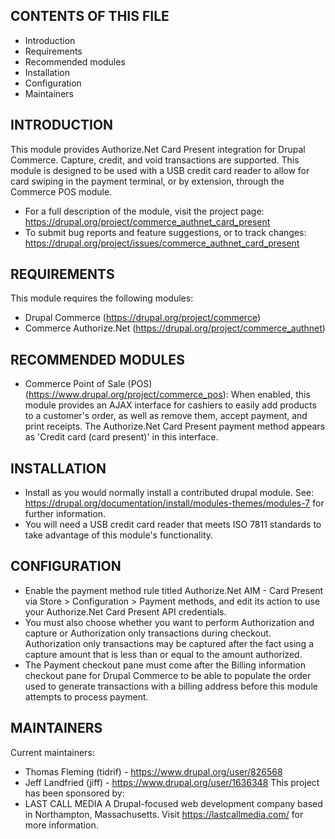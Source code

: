 CONTENTS OF THIS FILE
---------------------
 * Introduction
 * Requirements
 * Recommended modules
 * Installation
 * Configuration
 * Maintainers


INTRODUCTION
------------
This module provides Authorize.Net Card Present integration for Drupal
Commerce. Capture, credit, and void transactions are supported.
This module is designed to be used with a USB credit card reader to allow
for card swiping in the payment terminal, or by extension, through the
Commerce POS module.
 * For a full description of the module, visit the project page:
   https://drupal.org/project/commerce_authnet_card_present
 * To submit bug reports and feature suggestions, or to track changes:
   https://drupal.org/project/issues/commerce_authnet_card_present


REQUIREMENTS
------------
This module requires the following modules:
 * Drupal Commerce (https://drupal.org/project/commerce)
 * Commerce Authorize.Net (https://drupal.org/project/commerce_authnet)


RECOMMENDED MODULES
-------------------
 * Commerce Point of Sale (POS) (https://www.drupal.org/project/commerce_pos):
   When enabled, this module provides an AJAX interface for cashiers to
   easily add products to a customer's order, as well as remove them, accept
   payment, and print receipts. The Authorize.Net Card Present payment method
   appears as 'Credit card (card present)' in this interface.


INSTALLATION
------------
 * Install as you would normally install a contributed drupal module. See:
   https://drupal.org/documentation/install/modules-themes/modules-7
   for further information.
 * You will need a USB credit card reader that meets ISO 7811 standards to take
   advantage of this module's functionality.


CONFIGURATION
-------------
 * Enable the payment method rule titled Authorize.Net AIM - Card Present via
   Store > Configuration > Payment methods, and edit its action to use your
   Authorize.Net Card Present API credentials.
 * You must also choose whether you want to perform Authorization and capture
   or Authorization only transactions during checkout. Authorization only
   transactions may be captured after the fact using a capture amount that is
   less than or equal to the amount authorized.
 * The Payment checkout pane must come after the Billing information checkout
   pane for Drupal Commerce to be able to populate the order used to generate
   transactions with a billing address before this module attempts to process
   payment.


MAINTAINERS
-----------
Current maintainers:
 * Thomas Fleming (tidrif) - https://www.drupal.org/user/826568
 * Jeff Landfried (jiff) - https://www.drupal.org/user/1636348
This project has been sponsored by:
 * LAST CALL MEDIA
  A Drupal-focused web development company based in Northampton, Massachusetts.
  Visit https://lastcallmedia.com/ for more information.
